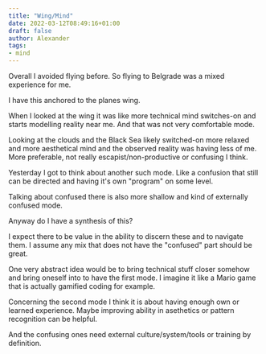 ```yaml
---
title: "Wing/Mind"
date: 2022-03-12T08:49:16+01:00
draft: false
author: Alexander
tags:
- mind
---
```


Overall I avoided flying before.
So flying to Belgrade was a mixed experience for me.

I have this anchored to the planes wing.

When I looked at the wing it was like more technical mind switches-on and starts modelling reality near me.
And that was not very comfortable mode.

Looking at the clouds and the Black Sea likely switched-on more relaxed and more aesthetical mind and the observed reality was having less of me.
More preferable, not really escapist/non-productive or confusing I think.

Yesterday I got to think about another such mode.
Like a confusion that still can be directed and having it's own "program" on some level.

Talking about confused there is also more shallow and kind of externally confused mode.

Anyway do I have a synthesis of this?

I expect there to be value in the ability to discern these and to navigate them.
I assume any mix that does not have the "confused" part should be great.

One very abstract idea would be to bring technical stuff closer somehow and bring oneself into
to have the first mode. I imagine it like a Mario game that is actually gamified coding for example.

Concerning the second mode I think it is about having enough own or learned experience.
Maybe improving ability in asethetics or pattern recognition can be helpful.

And the confusing ones need external culture/system/tools or training by definition.
